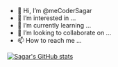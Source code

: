 - 👋 Hi, I’m @meCoderSagar
- 👀 I’m interested in ...
- 🌱 I’m currently learning ...
- 💞️ I’m looking to collaborate on ...
- 📫 How to reach me ...

<!---
meCoderSagar/meCoderSagar is a ✨ special ✨ repository because its `README.md` (this file) appears on your GitHub profile.
You can click the Preview link to take a look at your changes.
--->

[![Sagar's GitHub stats](https://github-readme-stats.vercel.app/api?username=meCoderSagar&count_private=true&theme=algolia)](https://github.com/anuraghazra/github-readme-stats)
